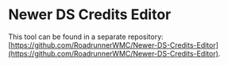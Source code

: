 # Newer DS Credits Editor

This tool can be found in a separate repository: [https://github.com/RoadrunnerWMC/Newer-DS-Credits-Editor](https://github.com/RoadrunnerWMC/Newer-DS-Credits-Editor).
